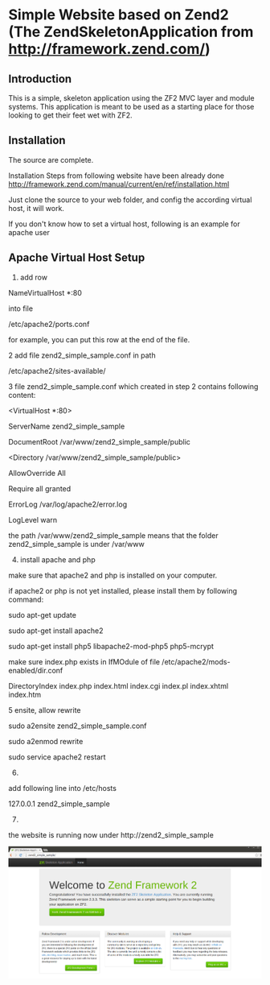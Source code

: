 Simple Website based on Zend2 (The ZendSkeletonApplication from http://framework.zend.com/)
=======================

Introduction
------------
This is a simple, skeleton application using the ZF2 MVC layer and module
systems. This application is meant to be used as a starting place for those
looking to get their feet wet with ZF2.

Installation
------------

The source are complete.

Installation Steps from following website have been already done
http://framework.zend.com/manual/current/en/ref/installation.html

Just clone the source to your web folder, and config the according virtual host, it will work.

If you don't know how to set a virtual host, following is an example for apache user


Apache Virtual Host Setup
-------------------------

1. add row

NameVirtualHost *:80

into file

/etc/apache2/ports.conf

for example, you can put this row at the end of the file.


2 add file zend2_simple_sample.conf in path

 /etc/apache2/sites-available/


3 file zend2_simple_sample.conf which created in step 2 contains following content:

<VirtualHost *:80>

ServerName zend2_simple_sample

DocumentRoot /var/www/zend2_simple_sample/public

<Directory /var/www/zend2_simple_sample/public>

AllowOverride All

Require all granted

</Directory>

ErrorLog /var/log/apache2/error.log

LogLevel warn

</VirtualHost>

the path /var/www/zend2_simple_sample means that the folder zend2_simple_sample is under /var/www

4. install apache and php

make sure that apache2 and php is installed on your computer.

if apache2 or php is not yet installed, please install them by following command:

sudo apt-get update

sudo apt-get install apache2

sudo apt-get install php5 libapache2-mod-php5 php5-mcrypt

make sure index.php exists in IfMOdule of file /etc/apache2/mods-enabled/dir.conf

<IfModule mod_dir.c>

DirectoryIndex index.php index.html index.cgi index.pl index.xhtml index.htm

</IfModule>

5 ensite, allow rewrite

sudo a2ensite zend2_simple_sample.conf

sudo a2enmod rewrite

sudo service apache2 restart

6.

add following line into  /etc/hosts 

127.0.0.1 zend2_simple_sample


7.

the website is running now under http://zend2_simple_sample 

![alt tag](https://raw.githubusercontent.com/osbominix/resources/master/images/zend2.png)